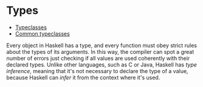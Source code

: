 # Types

- [Typeclasses](#typeclasses)
- [Common typeclasses](#common-typeclasses)

Every object in Haskell has a type, and every function must obey strict rules about the types of its arguments. In this way, the compiler can spot a great number of errors just checking if all values are used coherently with their declared types. Unlike other languages, such as C or Java, Haskell has *type inference*, meaning that it's not necessary to declare the type of a value, because Haskell can *infer* it from the context where it's used.
